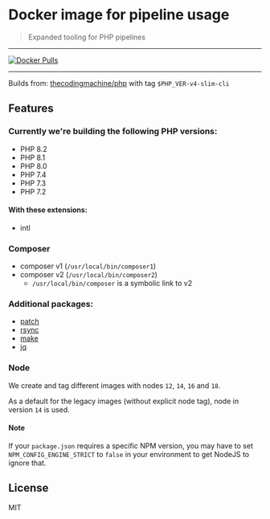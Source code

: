 # Docker image for pipeline usage

> Expanded tooling for PHP pipelines

---
[![Docker Pulls](https://img.shields.io/docker/pulls/kellerkinder/pipeline-image.svg?style=for-the-badge&logo=docker)](https://hub.docker.com/r/kellerkinder/pipeline-image/)

---

Builds from: [thecodingmachine/php](https://github.com/thecodingmachine/docker-images-php) with tag `$PHP_VER-v4-slim-cli`

## Features
### Currently we're building the following PHP versions:
* PHP 8.2
* PHP 8.1
* PHP 8.0
* PHP 7.4
* PHP 7.3
* PHP 7.2

#### With these extensions:
* intl

### Composer
  * composer v1 (`/usr/local/bin/composer1`)
  * composer v2 (`/usr/local/bin/composer2`)
    * `/usr/local/bin/composer` is a symbolic link to v2

### Additional packages:
  * [patch](https://wiki.ubuntuusers.de/patch/)
  * [rsync](https://wiki.ubuntuusers.de/rsync/)
  * [make](https://wiki.ubuntuusers.de/Makefile/)
  * [jq](https://wiki.ubuntuusers.de/jq/)

### Node
We create and tag different images with nodes `12`, `14`, `16` and `18`.

As a default for the legacy images (without explicit node tag), node in version `14` is used.

#### Note
If your `package.json` requires a specific NPM version, you may have to set `NPM_CONFIG_ENGINE_STRICT` to `false` in your environment to get NodeJS to ignore that.

## License
MIT
